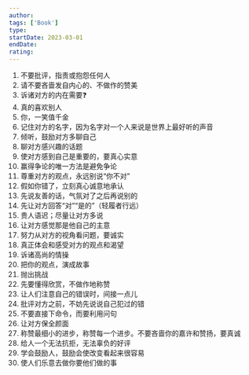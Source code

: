 ```yaml
---
author: 
tags: ['Book']
type: 
startDate: 2023-03-01
endDate: 
rating: 
---
```



1. 不要批评，指责或抱怨任何人 
2. 请不要吝啬发自内心的、不做作的赞美
3. 诉诸对方的内在需要❓
4. 真的喜欢别人
5. 你，一笑值千金
6. 记住对方的名字，因为名字对一个人来说是世界上最好听的声音
7. 倾听，鼓励对方多聊自己
8. 聊对方感兴趣的话题
9. 使对方感到自己是重要的，要真心实意
10. 赢得争论的唯一方法是避免争论 
11. 尊重对方的观点，永远别说“你不对”
12. 假如你错了，立刻真心诚意地承认
13. 先说友善的话，气氛对了之后再说别的
14. 先让对方回答“对”“是的”（轻履者行远）
15. 贵人语迟；尽量让对方多说
16. 让对方感觉那是他自己的主意
17. 努力从对方的视角看问题，要诚实
18. 真正体会和感受对方的观点和渴望
19. 诉诸高尚的情操
20. 把你的观点，演成故事
21. 抛出挑战
22. 先要懂得欣赏，不做作地称赞
23. 让人们注意自己的错误时，间接一点儿
24. 批评对方之前，不妨先说说自己犯过的错
25. 不要直接下命令，而要利用问句
26. 让对方保全颜面
27. 称赞最细小的进步，称赞每一个进步。不要吝啬你的嘉许和赞扬，要真诚
28. 给人一个无法抗拒，无法辜负的好评
29. 学会鼓励人，鼓励会使改变看起来很容易 
30. 使人们乐意去做你要他们做的事 








```ad-note 高产能的领袖，要牢记
```